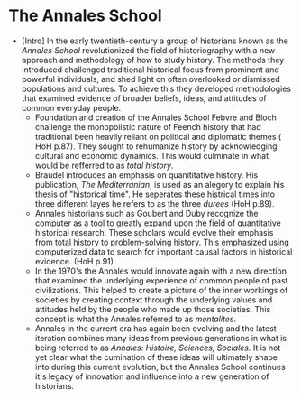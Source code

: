 # The Annales School
- [Intro]
  In the early twentieth-century a group of historians known as the *Annales School* revolutionized the field of historiography with a new approach and methodology of how to study history. The methods they introduced challenged traditional historical focus from prominent and powerful individuals, and shed light on often overlooked or dismissed populations and cultures. To achieve this they developed methodologies that examined evidence of broader beliefs, ideas, and attitudes of common everyday people. 
  - Foundation and creation of the Annales School
   Febvre and Bloch challenge the monopolistic nature of Feench history that had traditional been heavily reliant on political and diplomatic themes ( HoH p.87). They sought to rehumanize history by acknowledging cultural and economic dynamics. This would culminate in what would be refferred to as *total history*. 
  - Braudel introduces an emphasis on quanititative history. His publication, *The Mediterranian*, is used as an alegory to explain his thesis of "historical time". He seperates these histrical times into three different layes he refers to as the three *durees* (HoH p.89).
  - Annales historians such as Goubert and Duby recognize the computer as a tool to greatly expand upon the field of quantitative historical research. These scholars would evolve their emphasis from total history to problem-solving history. This emphasized using computerized data to search for important causal factors in historical evidence. (HoH p.91)
  - In the 1970's the Annales would innovate again with a new direction that examined the underlying experience of common people of past civilizations. This helped to create a picture of the inner workings of societies by creating context through the underlying values and attitudes held by the people who made up those societies. This concept is what the Annales referred to as *mentalites*. 
  - Annales in the current era has again been evolving and the latest iteration combines many ideas from previous generations in what is being referred to as *Annales: Histoire, Sciences, Sociales.* It is not yet clear what the cumination of these ideas will ultimately shape into during this current evolution, but the Annales School continues it's legacy of innovation and influence into a new generation of historians.
